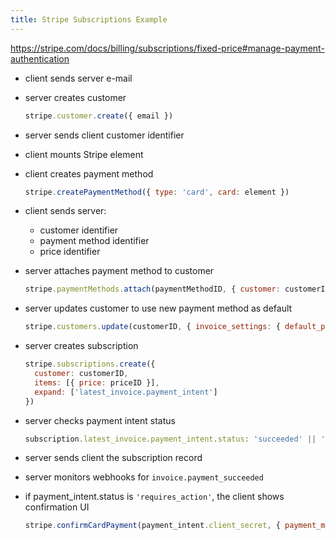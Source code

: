 ```yaml
---
title: Stripe Subscriptions Example
---
```


<https://stripe.com/docs/billing/subscriptions/fixed-price#manage-payment-authentication>

- client sends server e-mail

- server creates customer

  ```javascript
  stripe.customer.create({ email })
  ```

- server sends client customer identifier

- client mounts Stripe element

- client creates payment method

  ```javascript
  stripe.createPaymentMethod({ type: 'card', card: element })
  ```

- client sends server:
  - customer identifier
  - payment method identifier
  - price identifier

- server attaches payment method to customer

  ```javascript
  stripe.paymentMethods.attach(paymentMethodID, { customer: customerID })
  ```

- server updates customer to use new payment method as default

  ```javascript
  stripe.customers.update(customerID, { invoice_settings: { default_payment_method: paymentMethodID } })
  ```

- server creates subscription

  ```javascript
  stripe.subscriptions.create({
    customer: customerID,
    items: [{ price: priceID }],
    expand: ['latest_invoice.payment_intent']
  })
  ```

- server checks payment intent status

  ```javascript
  subscription.latest_invoice.payment_intent.status: 'succeeded' || 'requires_action'
  ```

- server sends client the subscription record

- server monitors webhooks for `invoice.payment_succeeded`

- if payment_intent.status is `'requires_action'`, the client shows confirmation UI

  ```javascript
  stripe.confirmCardPayment(payment_intent.client_secret, { payment_method: paymentMethodID })
  ```
